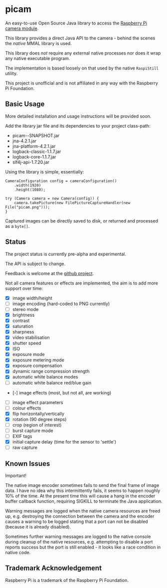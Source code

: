 picam
=====

An easy-to-use Open Source Java library to access the [Raspberry Pi](https://www.raspberrypi.org/)
[camera module](https://www.raspberrypi.org/products/camera-module).

This library provides a direct Java API to the camera - behind the scenes the *native* MMAL
library is used.

This library does *not* require any external native processes nor does it wrap
any native executable program.

The implementation is based loosely on that used by the native `RaspiStill`
utility.

This project is unofficial and is not affiliated in any way with the Raspberry
Pi Foundation.

Basic Usage
-----------

More detailed installation and usage instructions will be provided soon.

Add the library jar file and its dependencies to your project class-path:

 * picam-<version>-SNAPSHOT.jar
 * jna-4.2.1.jar
 * jna-platform-4.2.1.jar
 * logback-classic-1.1.7.jar
 * logback-core-1.1.7.jar
 * slf4j-api-1.7.20.jar

Using the library is simple, essentially:

```
CameraConfiguration config = cameraConfiguration()
    .width(1920)
    .height(1080);

try (Camera camera = new Camera(config)) {
    camera.takePicture(new FilePictureCaptureHandler(new File("picam.png")));
}
```

Captured images can be directly saved to disk, or returned and processed as a
`byte[]`.

Status
------

The project status is currently pre-alpha and experimental.

The API is subject to change.

Feedback is welcome at the [github project](https://github.com/caprica/picam).

Not all camera features or effects are implemented, the aim is to add more
support over time:

- [x] image width/height
- [ ] image encoding (hard-coded to PNG currently)
- [ ] stereo mode
- [x] brightness
- [x] contrast
- [x] saturation
- [x] sharpness
- [x] video stabilisation
- [x] shutter speed
- [x] ISO
- [x] exposure mode
- [x] exposure metering mode
- [x] exposure compensation
- [x] dynamic range compression strength
- [x] automatic white balance modes
- [ ] automatic white balance red/blue gain
- [-] image effects (most, but not all, are working)
- [ ] image effect parameters
- [ ] colour effects
- [x] flip horizontally/vertically
- [x] rotation (90 degree steps)
- [ ] crop (region of interest)
- [ ] burst capture mode
- [ ] EXIF tags
- [x] initial capture delay (time for the sensor to 'settle')
- [ ] raw capture

Known Issues
------------

Important!

The native image encoder sometimes fails to send the final frame of image data.
I have no idea why this intermittently fails, it seems to happen roughly 10%
of the time. At the present time this will cause a hang in the encoder buffer
callback function, requiring SIGKILL to terminate the Java application.

Warning messages are logged when the native camera resources are freed up, e.g.
destroying the connection between the camera and the encoder causes a warning
to be logged stating that a port can not be disabled (because it is already
disabled).

Sometimes further warning messages are logged to the native console during
cleanup of the native resources, e.g. attempting to disable a port reports
success but the port is still enabled - it looks like a race condition in
native code.

Trademark Acknowledgement
-------------------------

Raspberry Pi is a trademark of the Raspberry Pi Foundation.

